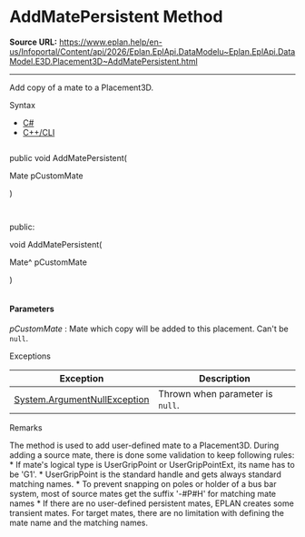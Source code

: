 # AddMatePersistent Method

**Source URL:** https://www.eplan.help/en-us/Infoportal/Content/api/2026/Eplan.EplApi.DataModelu~Eplan.EplApi.DataModel.E3D.Placement3D~AddMatePersistent.html

---

Add copy of a mate to a Placement3D.

Syntax

- [C#](#i-syntax-CS)
- [C++/CLI](#i-syntax-CPP2005)

```
```
public void AddMatePersistent( 

   Mate pCustomMate

)
```
```

```
```
public:

void AddMatePersistent( 

   Mate^ pCustomMate

)
```
```

#### Parameters

*pCustomMate*
:   Mate which copy will be added to this placement. Can't be `null`.

Exceptions

| Exception | Description |
| --- | --- |
| [System.ArgumentNullException](#) | Thrown when parameter is `null`. |

Remarks

The method is used to add user-defined mate to a Placement3D. During adding a source mate, there is done some validation to keep following rules: \* If mate's logical type is UserGripPoint or UserGripPointExt, its name has to be 'G1'. \* UserGripPoint is the standard handle and gets always standard matching names. \* To prevent snapping on poles or holder of a bus bar system, most of source mates get the suffix '-#P#H' for matching mate names \* If there are no user-defined persistent mates, EPLAN creates some transient mates. For target mates, there are no limitation with defining the mate name and the matching names.
